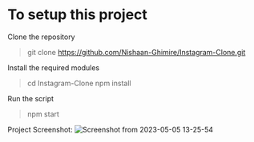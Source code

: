 # To setup this project

 Clone the repository 
 > git clone https://github.com/Nishaan-Ghimire/Instagram-Clone.git

 Install the required modules
 > cd Instagram-Clone
 > npm install

 Run the script
 > npm start

 Project Screenshot: 
![Screenshot from 2023-05-05 13-25-54](https://user-images.githubusercontent.com/65059712/236405535-f45e78d0-4965-4ecb-9c7a-d7e51dd1f2fd.png)

